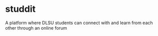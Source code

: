 # studdit
A platform where DLSU students can connect with and learn from each other through an online forum

